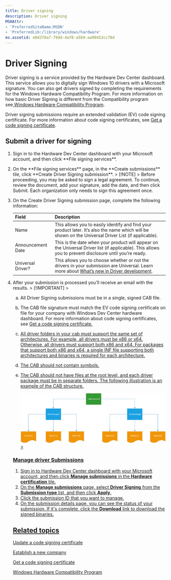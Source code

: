 ```yaml
---
title: Driver signing
description: Driver signing
MSHAttr:
- 'PreferredSiteName:MSDN'
- 'PreferredLib:/library/windows/hardware'
ms.assetid: e0d378a7-79dd-4af8-a5b9-aa90452cc78d
---
```


# Driver Signing

Driver signing is a service provided by the Hardware Dev Center dashboard. This service allows you to digitally sign Windows 10 drivers with a Microsoft signature. You can also get drivers signed by completing the requirements for the Windows Hardware Compatibility Program. For more information on how basic Driver Signing is different from the Compatibility program see,[Windows Hardware Compatibility Program](http://go.microsoft.com/fwlink/p/?linkid=525487).

Driver signing submissions require an extended validation (EV) code signing certificate. For more information about code signing certificates, see [Get a code signing certificate](https://msdn.microsoft.com/windows/hardware/drivers/dashboard/update-a-code-signing-certificate).

## Submit a driver for signing
<ol>
  <li> <p>Sign in to the Hardware Dev Center dashboard with your Microsoft account, and then click **File signing services**.</p> </li>
  <li><p> On the **File signing services** page, in the **Create submissions** tile, click **Create Driver Signing submission**.
  > [!NOTE]
  > Before proceeding, you may be asked to sign a legal agreement. To continue, review the document, add your signature, add the date, and then click Submit. Each organization only needs to sign this agreement once.
  </p>
  </li>
  <li><p>
  On the Create Driver Signing submission page, complete the following information:

 | Field | Description |
 | --- | --- |
 | Name | This allows you to easily identify and find your product later. It’s also the name which will be shown on the Universal Driver List (if applicable).
 | Announcement Date |This is the date when your product will appear on the Universal Driver list (if applicable). This allows you to prevent disclosure until you’re ready.
 | Universal Driver? |  This allows you to choose whether or not the drivers in your submission are Universal. Learn more about [What’s new in Driver development](https://msdn.microsoft.com/windows/hardware/drivers/what-s-new-in-driver-development). |
  </p> </li>
  <li><p>After your submission is processed you’ll receive an email with the results.
  > [!IMPORTANT]
  > <ol type="a">
    <li> <p>All Driver Signing submissions must be in a single, signed CAB file. </p></li>
    <li><p>The CAB file signature must match the EV code signing certificate on file for your company with Windows Dev Center hardware dashboard. For more information about code signing certificates, see <a href="https://msdn.microsoft.com/windows/hardware/drivers/dashboard/get-a-code-signing-certificate">Get a code signing certificate.</p></li>
    <li><p>All driver folders in your cab must support the same set of architectures. For example, all drivers must be x86 or x64. Otherwise, all drivers must support both x86 and x64. For packages that support both x86 and x64, a single INF file supporting both architectures and binaries is required for each architecture.</p></li>
    <li><p>The CAB should not contain symbols.</p></li>
    <li><p>The CAB should not have files at the root level, and each driver package must be in separate folders. The following illustration is an example of the CAB structure.</p><img src="images/b-wes-driversigning.png" alt="an image showing a CAB structure"></img></li>
  > </ol>
  </p>

### Manage driver Submissions

1. Sign in to Hardware Dev Center dashboard with your Microsoft account, and then click **Manage submissions** in the **Hardware certification** tile.
2. On the **Manage submissions** page, select **Driver Signing** from the **Submission type** list, and then click **Apply**.
3. Click the submission ID that you want to manage.
4. On the submission details page, you can see the status of your submission. If it's complete, click the **Download** link to download the signed binaries.

## Related topics
[Update a code signing certificate](https://msdn.microsoft.com/windows/hardware/drivers/dashboard/update-a-code-signing-certificate)

[Establish a new company](https://msdn.microsoft.com/windows/hardware/drivers/dashboard/establish-a-new-company)

[Get a code signing certificate](https://msdn.microsoft.com/en-us/windows/hardware/drivers/dashboard/get-a-code-signing-certificate)

[Windows Hardware Compatibility Program](https://developer.microsoft.com/en-us/windows/hardware/compatibility-program)
